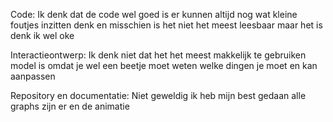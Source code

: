 Code:
Ik denk dat de code wel goed is er kunnen altijd nog wat kleine foutjes inzitten denk en misschien is het niet het meest leesbaar maar het is denk ik wel oke

Interactieontwerp:
Ik denk niet dat het het meest makkelijk te gebruiken model is omdat je wel een beetje moet weten welke dingen je moet en kan aanpassen

Repository en documentatie:
Niet geweldig ik heb mijn best gedaan alle graphs zijn er en de animatie 

